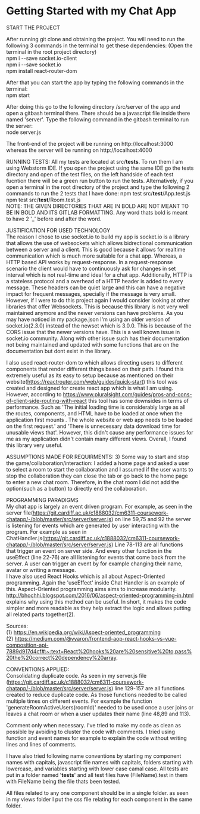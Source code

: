 # Getting Started with my Chat App
START THE PROJECT 

After running git clone and obtaining the project. You will need to run the following 3 commands in the terminal
to get these dependencies: (Open the terminal in the root project directory)  
npm i --save socket.io-client  
npm i --save socket.io  
npm install react-router-dom  

After that you can start the app by typing the following commands in the terminal:  
npm start  


After doing this go to the following directory /src/server of the app and open a gitbash terminal there.
There should be a javascript file inside there named 'server'. Type the following command in the gitbash terminal
to run the server:  
node server.js

The front-end of the project will be running on http://localhost:3000 whereas the server will be running on http://localhost:4000

RUNNING TESTS:
All my tests are located at src/__tests__. To run them I am using Webstorm IDE. If you open the project using the same IDE go the tests directory and open of the test files, on the left handside of each test fucntion there will be a green run button to run the tests. Alternatively, if you open a terminal in the root directory of the project and type the following 2 commands to run the 2 tests that I have done:
npm test src/__test__/App.test.js  
npm test src/__test__/Room.test.js  
NOTE: THE GIVEN DIRECTORIES THAT ARE IN BOLD ARE NOT MEANT TO BE IN BOLD AND ITS GITLAB FORMATTING. Any word thats bold is meant to have 2 '_' before and after the word.

JUSTIFICATION FOR USED TECHNOLOGY  
The reason I chose to use socket.io to build my app is socket.io is a library that allows the use of websockets which
allows bidrectional communication between a server and a client. This is good because it allows for realtime communication
which is much more suitable for a chat app. Whereas, a HTTP based API works by request-response. In a request-response
scenario the client would have to continuously ask for changes in set interval which is not real-time and ideal for a chat app. 
Additionally, HTTP is a stateless protocol and a overhead of a HTTP header is added to every message. These headers can be quiet large
and this can have a negative impact for frequent messages, specially if the message is very small. However, if I were to
do this project again I would consider looking at other libraries that offer Websockets. This is because this library is not very well maintained
anymore and the newer versions can have problems. As you may have noticed in my package.json I'm using an older version of
socket.io(2.3.0) instead of the newset which is 3.0.0. This is because of the CORS issue that the newer versions have.
This is a well known issue in socket.io community. Along with other issue such has their documentation not being maintained
and updated with some functions that are on the documentation but dont exist in the library.

I also used react-router-dom to which allows directing users to different components that render different things based on their path.
I found this extremely useful as its easy to setup because as mentioned on their website(https://reactrouter.com/web/guides/quick-start)
this tool was created and designed for create react app which is what I am using. However, according to https://www.pluralsight.com/guides/pros-and-cons-of-client-side-routing-with-react
this tool has some downsides in terms of performance. Such as 'The initial loading time is considerably large as all the routes, components, and HTML have to be loaded at once when the application first mounts . The whole website or web app needs to be loaded on the first request.' and 'There is unnecessary data download time for unusable views that'. However,
this didn't cause any performance issues for me as my application didn't contain many different views. Overall, I found this library very useful.  


ASSUMPTIONS MADE FOR REQUIRMENTS:
3) Some way to start and stop the game/collaboration/interaction:
I added a home page and asked a user to select a room to start the collaboration and I assumed if the user wants to stop the collaboration they can close the tab or go back to the home page to enter a new chat room. Therefore, in the chat room I did not add the option(such as a button) to directly end the collaboration.

PROGRAMMING PARADIGMS  
My chat app is largely an event driven program. For example, as seen in the server file(https://git.cardiff.ac.uk/c1888032/cm6311-coursework-chatapp/-/blob/master/src/server/server.js) on line 59,75 and 92 the server is listening for events which are generated by user interacting with the program. For example as seen in ChatHandler.js(https://git.cardiff.ac.uk/c1888032/cm6311-coursework-chatapp/-/blob/master/src/server/server.js) Line 78-113 are all functions that trigger an event on server side. And every other function in the useEffect (line 22-76) are all listening for events that come back from the server. A user can trigger an event by for example changing their name, avatar or writing a message.   
I have also used React Hooks which is all about Aspect-Oriented programming. Again the 'useEffect' inside Chat Handler is an example of this. Aspect-Oriented programming aims aims to increase modularity. http://bhochhi.blogspot.com/2016/06/aspect-oriented-programming-in.html explains why using this method can be useful. In short, it makes the code simpler and more readable as they help extract the logic and allows putting all related parts together(2).

Sources:  
(1) https://en.wikipedia.org/wiki/Aspect-oriented_programming  
(2) https://medium.com/@vyaron/frontend-aop-react-hooks-vs-vue-composition-api-7889d917d4cf#:~:text=React%20hooks%20are%20sensitive%20to,pass%20the%20correct%20dependency%20array.  

CONVENTIONS APPLIED:  
Consolidating duplicate code. As seen in my server.js file (https://git.cardiff.ac.uk/c1888032/cm6311-coursework-chatapp/-/blob/master/src/server/server.js) line 129-157 are all functions created to reduce duplicate code. As those functions needed to be called multiple times on different events. For example the function 'generateRoomActiveUsers(roomId)' needed to be used once a user joins or leaves a chat room or when a user updates their name (line 48,89 and 113).

Comment only when necessary. I've tried to make my code as clean as possible by avoiding to cluster the code with comments. I tried using function and event names for example to explain the code without writing lines and lines of comments.

I have also tried following name conventions by starting my component names with capitals, javascript file names with capitals, folders starting with lowercase, and variables starting with lower case camal case. All tests are put in a folder named '__tests__' and all test files have (FileName).test in them with FileName being the file thats been tested.

All files related to any one component should be in a single folder. as seen in my views folder I put the css file relating for each component in the same folder. 



